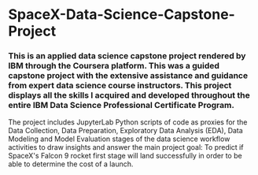 # SpaceX-Data-Science-Capstone-Project
### This is an applied data science capstone project rendered by IBM through the Coursera platform. This was a guided capstone project with the extensive assistance and guidance from expert data science course instructors. This project displays all the skills I acquired and developed throughout the entire IBM Data Science Professional Certificate Program. 
The project includes JupyterLab Python scripts of code as proxies for the Data Collection, Data Preparation, Exploratory Data Analysis (EDA), Data Modeling and Model Evaluation stages of the data science workflow activities to draw insights and answer the main project goal: To predict if SpaceX's Falcon 9 rocket first stage will land successfully in order to be able to determine the cost of a launch.
